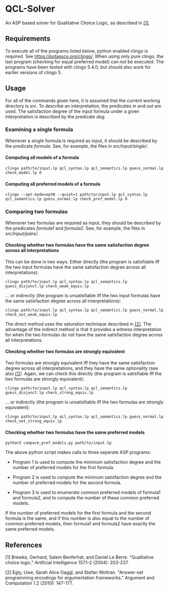# QCL-Solver

An ASP based solver for Qualitative Choice Logic, as described in [[1]](#qcl_paper). 

## Requirements

To execute all of the programs listed below, python enabled clingo is required. See https://potassco.org/clingo/. When using only pure clingo, the last program (checking for equal preferred model) can not be executed. The programs have been tested with clingo 5.4.0, but should also work for earlier versions of clingo 5.

## Usage

For all of the commands given here, it is assumed that the current working directory is *src*. To describe an interpretation, the predicates *in* and *out* are used. The satisfaction degree of the input formula under a given interpretation is described by the predicate *deg*.

### Examining a single formula

Whenever a single formula is required as input, it should be described by the predicate *formula*. See, for example, the files in *src/input/single/*.

#### Computing all models of a formula

```clingo path/to/input.lp qcl_syntax.lp qcl_semantics.lp guess_normal.lp check_model.lp 0```

#### Computing all preferred models of a formula

```clingo --opt-mode=optN --quiet=1 path/to/input.lp qcl_syntax.lp qcl_semantics.lp guess_normal.lp check_pref_model.lp 0```

### Comparing two formulas

Whenever two formulas are required as input, they should be described by the predicates *formula1* and *formula2*. See, for example, the files in *src/input/pairs/*.

#### Checking whether two formulas have the same satisfaction degree across all interpretations

This can be done in two ways. Either directly (the program is satisfiable iff the two input formulas have the same satisfaction degree across all interpretations):

``` clingo path/to/input.lp qcl_syntax.lp qcl_semantics.lp guess_disjunct.lp check_weak_equiv.lp ```

... or indirectly (the program is unsatisfiable iff the two input formulas have the same satisfaction degree across all interpretations):

```clingo path/to/input.lp qcl_syntax.lp qcl_semantics.lp guess_normal.lp check_not_weak_equiv.lp```

The direct method uses the saturation technique described in [[2]](#saturation_paper). The advantage of the indirect method is that it provides a witness interpretation for when the two formulas do not have the same satisfaction degree across all interpretations.

#### Checking whether two formulas are strongly equivalent

Two formulas are strongly equivalent iff they have the same satisfaction degree across all interpretations, and they have the same optionality (see also [[1]](#qcl_paper)). Again, we can check this directly (the program is satisfiable iff the two formulas are strongly equivalent):

``` clingo path/to/input.lp qcl_syntax.lp qcl_semantics.lp guess_disjunct.lp check_strong_equiv.lp ```

... or indirectly (the program is unsatisfiable iff the two formulas are strongly equivalent):

```clingo path/to/input.lp qcl_syntax.lp qcl_semantics.lp guess_normal.lp check_not_strong_equiv.lp```

#### Checking whether two formulas have the same preferred models

``` python3 compare_pref_models.py path/to/input.lp ```

The above python script makes calls to three seperate ASP programs:

* Program 1 is used to compute the minimum satisfaction degree and the number of preferred models for the first formula.

* Program 2 is used to compute the minimum satisfaction degree and the number of preferred models for the second formula.

* Program 3 is used to enumerate common preferred models of formula1 and formula2, and to compute the number of these common preferred models.

If the number of preferred models for the first formula and the second formula is the same, and if this number is also equal to the number of common preferred models, then formula1 and formula2 have exactly the same preferred models.

## References

<a id="qcl_paper">[1]</a> Brewka, Gerhard, Salem Benferhat, and Daniel Le Berre. "Qualitative choice logic." Artificial Intelligence 157.1-2 (2004): 203-237.

<a id="saturation_paper">[2]</a> Egly, Uwe, Sarah Alice Gaggl, and Stefan Woltran. "Answer-set programming encodings for argumentation frameworks." Argument and Computation 1.2 (2010): 147-177.
